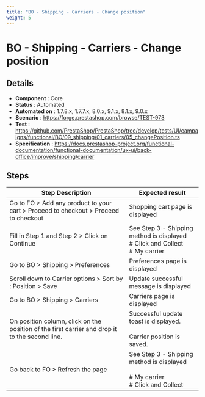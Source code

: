 ```yaml
---
title: "BO - Shipping - Carriers - Change position"
weight: 5
---
```


# BO - Shipping - Carriers - Change position
## Details
* **Component** : Core
* **Status** : Automated
* **Automated on** : 1.7.8.x, 1.7.7.x, 8.0.x, 9.1.x, 8.1.x, 9.0.x
* **Scenario** : https://forge.prestashop.com/browse/TEST-973
* **Test** : https://github.com/PrestaShop/PrestaShop/tree/develop/tests/UI/campaigns/functional/BO/09_shipping/01_carriers/05_changePosition.ts
* **Specification** : https://docs.prestashop-project.org/functional-documentation/functional-documentation/ux-ui/back-office/improve/shipping/carrier

## Steps
| Step Description | Expected result |
| ----- | ----- |
| Go to FO > Add any product to your cart > Proceed to checkout > Proceed to checkout | Shopping cart page is displayed |
| Fill in Step 1 and Step 2 > Click on Continue | See Step 3 - Shipping method is displayed<br># Click and Collect<br># My carrier |
| Go to BO > Shipping > Preferences | Preferences page is displayed |
| Scroll down to Carrier options > Sort by : Position > Save | Update successful message is displayed |
| Go to BO > Shipping > Carriers | Carriers page is displayed |
| On position column, click on the position of the first carrier and drop it to the second line. | Successful update toast is displayed.<br><br>Carrier position is saved. |
| Go back to FO > Refresh the page | See Step 3 - Shipping method is displayed<br><br> # My carrier<br> # Click and Collect |
